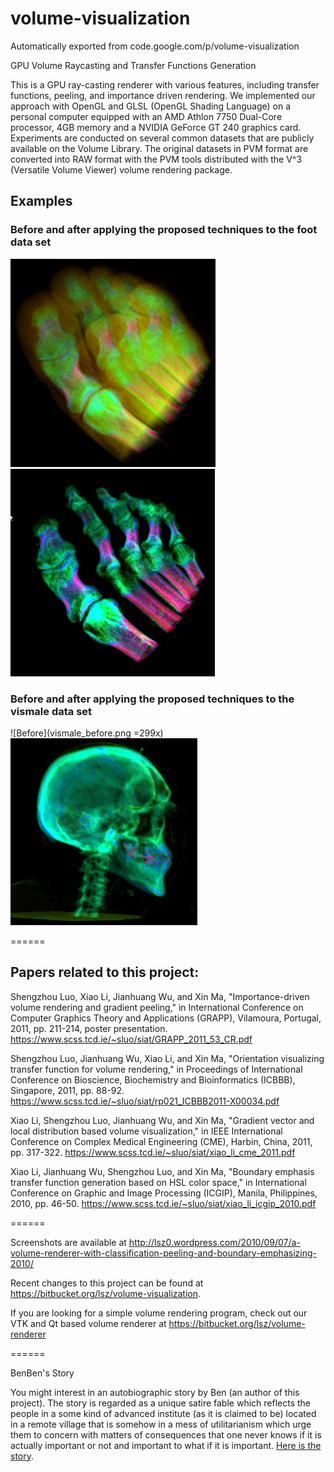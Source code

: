 # volume-visualization
Automatically exported from code.google.com/p/volume-visualization

GPU Volume Raycasting and Transfer Functions Generation

This is a GPU ray-casting renderer with various features, including transfer functions, peeling, and importance driven rendering. We implemented our approach with OpenGL and GLSL (OpenGL Shading Language) on a personal computer equipped with an AMD Athlon 7750 Dual-Core processor, 4GB memory and a NVIDIA GeForce GT 240 graphics card. Experiments are conducted on several common datasets that are publicly available on the Volume Library. The original datasets in PVM format are converted into RAW format with the PVM tools distributed with the V^3 (Versatile Volume Viewer) volume rendering package.

## Examples
### Before and after applying the proposed techniques to the foot data set
![Before](foot_before.png)
![After](foot_after.png)

### Before and after applying the proposed techniques to the vismale data set
![Before](vismale_before.png =299x)
![After](vismale_after.png)

======

## Papers related to this project:

Shengzhou Luo, Xiao Li, Jianhuang Wu, and Xin Ma, "Importance-driven volume rendering and gradient peeling," in International Conference on Computer Graphics Theory and Applications (GRAPP), Vilamoura, Portugal, 2011, pp. 211-214, poster presentation. https://www.scss.tcd.ie/~sluo/siat/GRAPP_2011_53_CR.pdf

Shengzhou Luo, Jianhuang Wu, Xiao Li, and Xin Ma, "Orientation visualizing transfer function for volume rendering," in Proceedings of International Conference on Bioscience, Biochemistry and Bioinformatics (ICBBB), Singapore, 2011, pp. 88-92. https://www.scss.tcd.ie/~sluo/siat/rp021_ICBBB2011-X00034.pdf

Xiao Li, Shengzhou Luo, Jianhuang Wu, and Xin Ma, "Gradient vector and local distribution based volume visualization," in IEEE International Conference on Complex Medical Engineering (CME), Harbin, China, 2011, pp. 317-322. https://www.scss.tcd.ie/~sluo/siat/xiao_li_cme_2011.pdf

Xiao Li, Jianhuang Wu, Shengzhou Luo, and Xin Ma, "Boundary emphasis transfer function generation based on HSL color space," in International Conference on Graphic and Image Processing (ICGIP), Manila, Philippines, 2010, pp. 46-50. https://www.scss.tcd.ie/~sluo/siat/xiao_li_icgip_2010.pdf

======

Screenshots are available at http://lsz0.wordpress.com/2010/09/07/a-volume-renderer-with-classification-peeling-and-boundary-emphasizing-2010/

Recent changes to this project can be found at https://bitbucket.org/lsz/volume-visualization.

If you are looking for a simple volume rendering program, check out our VTK and Qt based volume renderer at https://bitbucket.org/lsz/volume-renderer

======

BenBen's Story

You might interest in an autobiographic story by Ben (an author of this project). The story is regarded as a unique satire fable which reflects the people in a some kind of advanced institute (as it is claimed to be) located in a remote village that is somehow in a mess of utilitarianism which urge them to concern with matters of consequences that one never knows if it is actually important or not and important to what if it is important. [Here is the story](../../wiki/Story).
